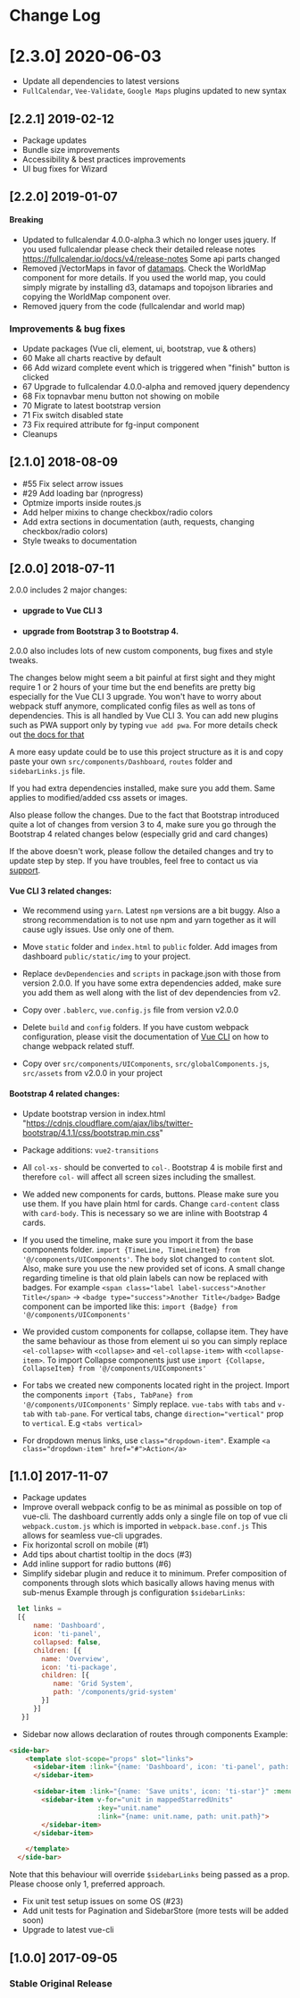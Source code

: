 # Change Log

# [2.3.0] 2020-06-03
- Update all dependencies to latest versions
- `FullCalendar`, `Vee-Validate`, `Google Maps` plugins updated to new syntax

## [2.2.1] 2019-02-12

- Package updates
- Bundle size improvements
- Accessibility & best practices improvements
- UI bug fixes for Wizard


## [2.2.0] 2019-01-07

#### Breaking
- Updated to fullcalendar 4.0.0-alpha.3 which no longer uses jquery. If you used fullcalendar please check their detailed release notes https://fullcalendar.io/docs/v4/release-notes
Some api parts changed
- Removed jVectorMaps in favor of [datamaps](http://datamaps.github.io/). Check the WorldMap component for more details. If you used the world map, you could simply migrate by installing
d3, datamaps and topojson libraries and copying the WorldMap component over.
- Removed jquery from the code (fullcalendar and world map)

### Improvements & bug fixes
- Update packages (Vue cli, element, ui, bootstrap, vue & others)
- 60 Make all charts reactive by default
- 66 Add wizard complete event which is triggered when "finish" button is clicked
- 67 Upgrade to fullcalendar 4.0.0-alpha and removed jquery dependency
- 68 Fix topnavbar menu button not showing on mobile
- 70 Migrate to latest bootstrap version
- 71 Fix switch disabled state
- 73 Fix required attribute for fg-input component
- Cleanups


## [2.1.0] 2018-08-09

- #55 Fix select arrow issues
- #29 Add loading bar (nprogress)
- Optmize imports inside routes.js
- Add helper mixins to change checkbox/radio colors
- Add extra sections in documentation (auth, requests, changing checkbox/radio colors)
- Style tweaks to documentation


## [2.0.0] 2018-07-11
 2.0.0 includes 2 major changes:

- #### upgrade to Vue CLI 3
- #### upgrade from Bootstrap 3 to Bootstrap 4.

2.0.0 also includes lots of new custom components, bug fixes and style tweaks.

The changes below might seem a bit painful at first sight and they might require
1 or 2 hours of your time but the end benefits are pretty big especially for the Vue CLI 3 upgrade.
You won't have to worry about webpack stuff anymore, complicated config files as well as tons of dependencies.
This is all handled by Vue CLI 3. You can add new plugins such as PWA support only by typing
`vue add pwa`. For more details check out [the docs for that](https://cli.vuejs.org/guide/plugins-and-presets.html#installing-plugins-in-an-existing-project)

A more easy update could be to use this project structure as it is and copy paste
your own `src/components/Dashboard`, `routes` folder and `sidebarLinks.js` file.

If you had extra dependencies installed, make sure you add them. Same applies to modified/added
css assets or images.

Also please follow the changes. Due to the fact that Bootstrap introduced quite a lot of changes from
version 3 to 4, make sure you go through the Bootstrap 4 related changes below (especially grid and card changes)

If the above doesn't work, please follow the detailed changes and try to update step by step.
If you have troubles, feel free to contact us via [support](https://www.creative-tim.com/contact-us).

#### Vue CLI 3 related changes:

 - We recommend using `yarn`. Latest `npm` versions are a bit buggy. Also a strong recommendation is
 to not use npm and yarn together as it will cause ugly issues. Use only one of them.

 - Move `static` folder and `index.html` to `public` folder. Add images from dashboard `public/static/img` to your project.

 - Replace `devDependencies` and `scripts` in package.json with those from version 2.0.0. If you have some extra dependencies added, make sure you add them as well along with the list of dev dependencies from v2.

 - Copy over `.bablerc`, `vue.config.js` file from version v2.0.0

 - Delete `build` and `config` folders. If you have custom webpack configuration, please visit the
 documentation of [Vue CLI](https://github.com/vuejs/vue-cli/blob/dev/docs/README.md) on how to change
 webpack related stuff.

 - Copy over `src/components/UIComponents`, `src/globalComponents.js`, `src/assets` from v2.0.0 in your project

#### Bootstrap 4 related changes:

 - Update bootstrap version in index.html "https://cdnjs.cloudflare.com/ajax/libs/twitter-bootstrap/4.1.1/css/bootstrap.min.css"

 - Package additions: `vue2-transitions`

 - All `col-xs-` should be converted to `col-`. Bootstrap 4 is mobile first and therefore `col-` will affect all screen sizes including the smallest.

 - We added new components for cards, buttons. Please make sure you use them. If you have
 plain html for cards. Change `card-content` class with `card-body`. This is necessary so we are inline with
 Bootstrap 4 cards.

 - If you used the timeline, make sure you import it from the base components folder.
 `import {TimeLine, TimeLineItem} from '@/components/UIComponents'`.
 The `body` slot changed to `content` slot. Also, make sure you use the new provided set of icons. A small change regarding timeline is that old plain labels can now be replaced with badges.
 For example `<span class="label label-success">Another Title</span>` -> `<badge type="success">Another Title</badge>`
 Badge component can be imported like this: `import {Badge} from '@/components/UIComponents'`

 - We provided custom components for collapse, collapse item. They have the same behaviour as those from
 element ui so you can simply replace `<el-collapse>` with `<collapse>` and `<el-collapse-item>` with
 `<collapse-item>`. To import Collapse components just use `import {Collapse, CollapseItem} from '@/components/UIComponents'`

 - For tabs we created new components located right in the project.
 Import the components `import {Tabs, TabPane} from '@/components/UIComponents'`
 Simply replace. `vue-tabs` with `tabs` and `v-tab` with `tab-pane`. For vertical tabs, change
 `direction="vertical"` prop to `vertical`. E.g `<tabs vertical>`

 - For dropdown menus links, use `class="dropdown-item"`. Example `<a class="dropdown-item" href="#">Action</a>`

## [1.1.0] 2017-11-07
  - Package updates
  - Improve overall webpack config to be as minimal as possible on top of vue-cli.
   The dashboard currently adds only a single file on top of vue cli `webpack.custom.js` which is imported in `webpack.base.conf.js`
   This allows for seamless vue-cli upgrades.
  - Fix horizontal scroll on mobile (#1)
  - Add tips about chartist tooltip in the docs (#3)
  - Add inline support for radio buttons (#6)
  - Simplify sidebar plugin and reduce it to minimum. Prefer composition of components through slots which basically allows
  having menus with sub-menus
  Example through js configuration `$sidebarLinks`:
  ```js
    let links =
    [{
        name: 'Dashboard',
        icon: 'ti-panel',
        collapsed: false,
        children: [{
          name: 'Overview',
          icon: 'ti-package',
          children: [{
             name: 'Grid System',
             path: '/components/grid-system'
          }]
        }]
     }]
  ```
  - Sidebar now allows declaration of routes through components
  Example:
  ```html
  <side-bar>
      <template slot-scope="props" slot="links">
        <sidebar-item :link="{name: 'Dashboard', icon: 'ti-panel', path: '/admin/dashboard'}">
        </sidebar-item>

        <sidebar-item :link="{name: 'Save units', icon: 'ti-star'}" :menu="true">
          <sidebar-item v-for="unit in mappedStarredUnits"
                        :key="unit.name"
                        :link="{name: unit.name, path: unit.path}">
          </sidebar-item>
        </sidebar-item>

      </template>
    </side-bar>
  ```
  Note that this behaviour will override `$sidebarLinks` being passed as a prop. Please choose only 1, preferred approach.

  - Fix unit test setup issues on some OS (#23)
  - Add unit tests for Pagination and SidebarStore (more tests will be added soon)
  - Upgrade to latest vue-cli


## [1.0.0] 2017-09-05
### Stable Original Release
